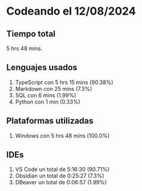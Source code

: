 # Codeando el 12/08/2024

## Tiempo total
5 hrs 48 mins.

## Lenguajes usados
1. TypeScript con 5 hrs 15 mins (90.38%)
1. Markdown con 25 mins (7.3%)
1. SQL con 6 mins (1.99%)
1. Python con 1 min (0.33%)

## Plataformas utilizadas
1. Windows con 5 hrs 48 mins (100.0%)

## IDEs
1. VS Code un total de 5:16:30 (90.71%)
1. Obsidian un total de 0:25:27 (7.3%)
1. DBeaver un total de 0:06:57 (1.99%)
